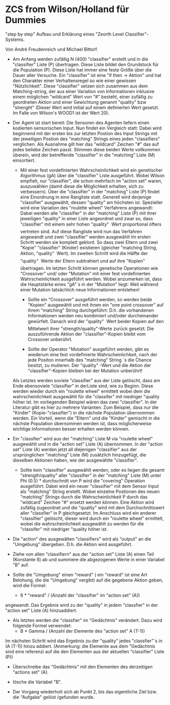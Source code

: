 ZCS from Wilson/Holland für Dummies
============================

"step by step" Aufbau und Erklärung eines "Zeorth Level Classifier"- Systems.

Von André Freudenreich und Michael Bittorf.


 * Am Anfang werden zufällig N (400) "classifier" erstellt und in die "classifier" Liste (P) übertragen. Diese Liste bildet den Grundstock für die Population (P). Diese Liste hat immer eine feste Größe über die Dauer aller Versuche.
   Ein "classifier" ist eine "if then -> Aktion" und hat den Charakter einer Verhaltensregel so wie einer gewissen "Nützlichkeit".
   Diese "classifier" setzen sich zusammen aus dem Matching-string, der aus einer Variation von Informationen inklusive einem möglichen "wildcard" Wert von "#" besteht, einer zufällig zu geordneten Aktion und einer Gewichtung genannt "quality" bzw "strenght" (Dieser Wert wird initial auf einem definierten Wert gesetzt. Im Falle von Wilson's WOOD1 ist der Wert 20).


 * Der Agent ist start bereit:
   Die Sensoren des Agenten liefern einen kodierten sensorischen Input. 
   Nun findet ein Vergleich statt: Dabei wird beginnend mit der ersten bis zur letzten Postion des Input Strings mit der jeweiligen Postion des "matching" Strings eines jeden "classifiers" verglichen.
   Als Ausnahme gilt hier das "wildcard" Zeichen "#" das auf jedes beliebe Zeichen passt.
   Stimmen diese beiden Werte vollkommen überein, wird der betreffende "classifier" in die "matching" Liste (M) einsortiert. 


   * Mit einer fest vordefinierten Wahrscheinlichkeit wird ein genetischer Algorithmus (gA) über die "classifier" Liste ausgeführt.
   Wobei Wilson empfielt, nur "classifier", die schon mehrfach im "action set" waren, auszuwählen (damit diese die Möglichkeit erhalten, sich zu verbessern).
   Über die "classifier" in der "matching" Liste (P) findet eine Einordnung in eine Rangliste statt.
   Generell wird derjenige "classifier" ausgewählt, dessen "quality" am höchsten ist. 
   Spezieller wird eine Variation des "roulette wheel" Verfahrens angewandt:
   Dabei werden alle "classifier" in der "matching" Liste (P) mit ihrer jeweiligen "quality" in einer Liste angeordnet und zwar so, dass "classifier" mit einem sehr hohen "quality"  Wert proportional öfters vertreten sind.
   Auf diese Rangliste wird nun das Verfahren angewandt und zwei "classifier" werden ausgewählt
   Im ersten Schritt werden sie komplett geklont. So dass zwei Eltern und zwei "Kopie" "classifier" (Kinder) existieren (gleicher "matching String, Aktion, "quality"  Wert).
   Im zweiten Schritt wird die Hälfte der "quality"  Werte der Eltern subtrahiert und auf ihre "Kopien" übertragen.
   Im letzten Schritt können genetische Operationen wie "Crossover" und/ oder "Mutation" mit einer fest vordefinierten Wahrscheinlichkeit ausgeführt werden.
   Wobei anzumerken ist, dass die Hauptstärke eines "gA"´s in der "Mutation" liegt: Weil während einer Mutation tatsächlich neue Informationen entstehen!
   
      * Sollte ein "Crossover" ausgeführt werden, so werden beide "Kopien" ausgewählt und mit ihnen ein "one point crossover" auf ihrem "matching" String durchgeführt: D.h. die vorhandenen Informationen werden neu kombiniert und/oder durcheinander gewürfelt. Danach wird der "quality"  Wert beider Kopien auf den Mittelwert ihrer "strength/quality"-Werte zurück gesetzt. Die auszuführende Aktion der "classifier"-Kopien bleibt vom Crossover unberührt.
     
      * Sollte der Operator "Mutation" ausgeführt werden, gibt es wiederum eine fest vordefinierte Wahrscheinlichkeit, nach der jede Positon innerhalb des "matching" String ´s die Chance besitzt, zu mutieren.
      Der "quality" -Wert und die Aktion der "classifier"-Kopien bleiben bei der Mutation unberührt!
   
   Als Letztes werden soviele "classifier" aus der Liste gelöscht, dass am Ende ebensoviele "classifier" in derListe sind, wie zu Beginn.
   Diese werden wieder durch ein "roulette wheel" ermittelt wobei dem die wahrscheinlichkeit ausgewählt für die "classifer" mit niedriger "quality höher ist.
   Im vorliegenden Beispiel wären das zwei "classifier".
   In der Literatur gibt es hier zu mehrere Varianten:
   Zum Beispiel, dass nur die "Kinder" (Kopie-"classifier") in die nächste Population übernommen werden.
   Ein Vorteil, wenn die "Eltern" und die "Kinder" gemischt in die nächste Population übernommen werden ist, dass möglicherweise wichtige Informationen besser erhalten werden können.


 * Ein "classfier" wird aus der "matching" Liste M via "roulette wheel" ausgewählt und in die "action set" Liste (A) übernommen.
   In der "action set" Liste (A) werden jetzt all diejenigen "classifier" aus der ursprünglichen "matching" Liste (M) zusätzlich hinzugefügt, die dieselben Aktionen haben, wie der ausgewählte "classifier".


   * Sollte kein "classifier" ausgewählt werden, oder es liegen die gesamt "strength/quality" 
   aller "classifier" in der "matching" Liste (M) unter Phi (0.5) * durchschnitt von P
   wird die "covering" Operation ausgeführt: 
   Dabei wird ein neuer "classifier" mit dem Sensor Input als "matching" String erstellt.
   Wobei einzelne Postionen des neuen "matching" Strings durch die Wahrscheinlichkeit P durch das "wildcard" Zeichen "#" ersetzt werden können. 
   Eine Aktion wird zufällig zugeordnet und die "quality" wird mit dem Durchschnittswert aller "classfier" in P gleichgesetzt.
   Im Anschluss wird ein anderer "classifier" gelöscht, dieser wird durch ein "roulette wheel" ermittelt, wobei die wahrscheinlichkeit ausgewählt zu werden für die "classifer" mit niedriger "quality höher ist.


 * Die "action" des ausgewälten "classifiers" wird als "output" an die "Umgebung" übergeben. D.h. die Aktion wird ausgeführt.


 * Ziehe von allen "classifiern" aus der "action set" Liste (A) einen Teil (Konstante ß) ab und summiere die abgezogenen Werte in einer Variabel "B" auf.


 * Sollte die "Umgebung" einen "reward" ( ein "reward" ist eine Art Belohung, die die "Umgebung" vergibt) auf die gegebene Aktion geben, wird die Formel: 
    * ß * "reward" / (Anzahl der "classifier" im "action set" (A))
 
 angewandt.
 Das Ergebnis wird zu der "quality" in jedem "classfier" in der "action set" Liste (A) hinzuaddiert.


 * Als letztes werden die "classfier" im "Gedächtnis" verändert.
 Dazu wird folgende Formel verwendet:
   * B * Gamma / (Anzahl der Elemente des "action set" A (T-1))
 
 Im nächsten Schritt wird das Ergebnis zu der "quality" jedes "classfier"´s in (A (T-1)) hinzu addiert.
 (Anmerkung: die Elemente aus dem "Gedächtnis sind eine referenzi auf die den Elementen aus der aktuellen "classifier" Liste (P))


 * Überschreibe das "Gedächtnis" mit den Elementen des derzeitigen "actions set" (A).


 * lösche die Variabel "B".


 * Der Vorgang wiederholt sich ab Punkt 2, bis das eigentliche Ziel bzw. die "Aufgabe" gelöst /gefunden wurde.